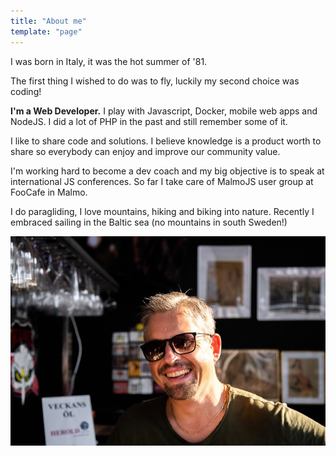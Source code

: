 ```yaml
---
title: "About me"
template: "page"
---
```


I was born in Italy, it was the hot summer of '81.

The first thing I wished to do was to fly, luckily my second choice was coding!

**I'm a Web Developer.** I play with Javascript, Docker, mobile web apps and NodeJS. I did a lot of PHP in the past and still remember some of it.

I like to share code and solutions. I believe knowledge is a product worth to share so everybody can enjoy and improve our community value.

I'm working hard to become a dev coach and my big objective is to speak at international JS conferences. So far I take care of MalmoJS user group at FooCafe in Malmo.

I do paragliding, I love mountains, hiking and biking into nature. Recently I embraced sailing in the Baltic sea (no mountains in south Sweden!)

![Marco Pegoraro](./marcopeg.jpg)
